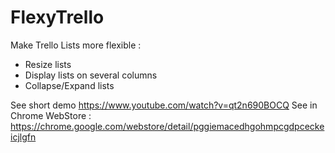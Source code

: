 # FlexyTrello

Make Trello Lists more flexible :

- Resize lists
- Display lists on several columns
- Collapse/Expand lists

See short demo https://www.youtube.com/watch?v=qt2n690BOCQ
See in Chrome WebStore : https://chrome.google.com/webstore/detail/pggiemacedhgohmpcgdpceckeicjlgfn